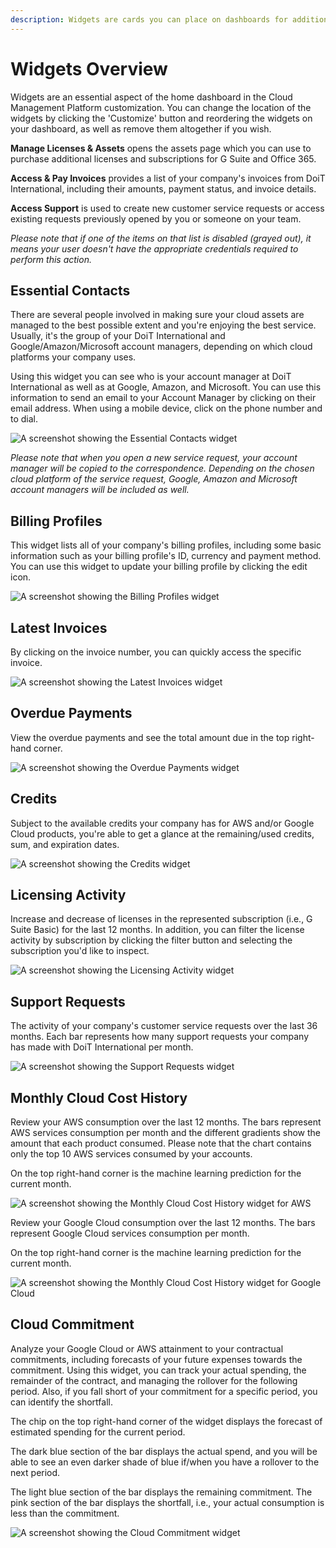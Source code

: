 ```yaml
---
description: Widgets are cards you can place on dashboards for additional functionality
---
```


# Widgets Overview

Widgets are an essential aspect of the home dashboard in the Cloud Management Platform customization. You can change the location of the widgets by clicking the 'Customize' button and reordering the widgets on your dashboard, as well as remove them altogether if you wish.

**Manage Licenses & Assets** opens the assets page which you can use to purchase additional licenses and subscriptions for G Suite and Office 365.

**Access & Pay Invoices** provides a list of your company's invoices from DoiT International, including their amounts, payment status, and invoice details.

**Access Support** is used to create new customer service requests or access existing requests previously opened by you or someone on your team.

_Please note that if one of the items on that list is disabled \(grayed out\), it means your user doesn't have the appropriate credentials required to perform this action._

## Essential Contacts

There are several people involved in making sure your cloud assets are managed to the best possible extent and you're enjoying the best service. Usually, it's the group of your DoiT International and Google/Amazon/Microsoft account managers, depending on which cloud platforms your company uses.

Using this widget you can see who is your account manager at DoiT International as well as at Google, Amazon, and Microsoft. You can use this information to send an email to your Account Manager by clicking on their email address. When using a mobile device, click on the phone number and to dial.

![A screenshot showing the _Essential Contacts_ widget](../.gitbook/assets/cmp-extended-team.png)

_Please note that when you open a new service request, your account manager will be copied to the correspondence. Depending on the chosen cloud platform of the service request, Google, Amazon and Microsoft account managers will be included as well._

## Billing Profiles

This widget lists all of your company's billing profiles, including some basic information such as your billing profile's ID, currency and payment method. You can use this widget to update your billing profile by clicking the edit icon.

![A screenshot showing the _Billing Profiles_ widget](../.gitbook/assets/cmp-billing-profiles.png)

## Latest Invoices

By clicking on the invoice number, you can quickly access the specific invoice.

![A screenshot showing the _Latest Invoices_ widget](../.gitbook/assets/cmp-latest-invoices.png)

## Overdue Payments

View the overdue payments and see the total amount due in the top right-hand corner.

![A screenshot showing the _Overdue Payments_ widget](../.gitbook/assets/cmp-overdue-payments.png)

## Credits

Subject to the available credits your company has for AWS and/or Google Cloud products, you're able to get a glance at the remaining/used credits, sum, and expiration dates.

![A screenshot showing the _Credits_ widget](../.gitbook/assets/cmp-credits.png)

## Licensing Activity

Increase and decrease of licenses in the represented subscription \(i.e., G Suite Basic\) for the last 12 months. In addition, you can filter the license activity by subscription by clicking the filter button and selecting the subscription you'd like to inspect.

![A screenshot showing the _Licensing Activity_ widget](../.gitbook/assets/cmp-license-activity-filter.png)

## Support Requests

The activity of your company's customer service requests over the last 36 months. Each bar represents how many support requests your company has made with DoiT International per month.

![A screenshot showing the _Support Requests_ widget](../.gitbook/assets/cmp-support-requests.png)

## Monthly Cloud Cost History

Review your AWS consumption over the last 12 months. The bars represent AWS services consumption per month and the different gradients show the amount that each product consumed. Please note that the chart contains only the top 10 AWS services consumed by your accounts.

On the top right-hand corner is the machine learning prediction for the current month.

![A screenshot showing the _Monthly Cloud Cost History_ widget for AWS](../.gitbook/assets/cmp-aws.png)

Review your Google Cloud consumption over the last 12 months. The bars represent Google Cloud services consumption per month.

On the top right-hand corner is the machine learning prediction for the current month.

![A screenshot showing the _Monthly Cloud Cost History_ widget for Google Cloud](../.gitbook/assets/cmp-google-cloud.png)

## Cloud Commitment

Analyze your Google Cloud or AWS attainment to your contractual commitments, including forecasts of your future expenses towards the commitment. Using this widget, you can track your actual spending, the remainder of the contract, and managing the rollover for the following period. Also, if you fall short of your commitment for a specific period, you can identify the shortfall.

The chip on the top right-hand corner of the widget displays the forecast of estimated spending for the current period.

The dark blue section of the bar displays the actual spend, and you will be able to see an even darker shade of blue if/when you have a rollover to the next period.

The light blue section of the bar displays the remaining commitment. The pink section of the bar displays the shortfall, i.e., your actual consumption is less than the commitment.

![A screenshot showing the _Cloud Commitment_ widget](../.gitbook/assets/cmp-cloud-commitments.png)

